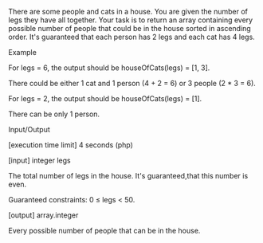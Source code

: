 There are some people and cats in a house. You are given the number of legs they have all together. Your task is to return an array containing every possible number of people that could be in the house sorted in ascending order. It's guaranteed that each person has 2 legs and each cat has 4 legs.

Example

For legs = 6, the output should be
houseOfCats(legs) = [1, 3].

There could be either 1 cat and 1 person (4 + 2 = 6) or 3 people (2 * 3 = 6).

For legs = 2, the output should be
houseOfCats(legs) = [1].

There can be only 1 person.

Input/Output

[execution time limit] 4 seconds (php)

[input] integer legs

The total number of legs in the house. It's guaranteed,that this number is even.

Guaranteed constraints:
0 ≤ legs < 50.

[output] array.integer

Every possible number of people that can be in the house.
